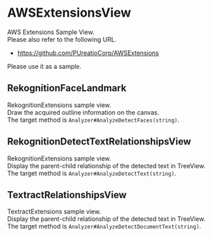 # AWSExtensionsView
AWS Extensions Sample View.<br>
Please also refer to the following URL.
* https://github.com/PUreatioCorp/AWSExtensions

Please use it as a sample.

## RekognitionFaceLandmark
RekognitionExtensions sample view.<br>
Draw the acquired outline information on the canvas.<br>
The target method is ```Analyzer#AnalyzeDetectFaces(string)```.

## RekognitionDetectTextRelationshipsView
RekognitionExtensions sample view.<br>
Display the parent-child relationship of the detected text in TreeView.<br>
The target method is ```Analyzer#AnalyzeDetectText(string)```.

## TextractRelationshipsView
TextractExtensions sample view.<br>
Display the parent-child relationship of the detected text in TreeView.<br>
The target method is ```Analyzer#AnalyzeDetectDocumentText(string)```.